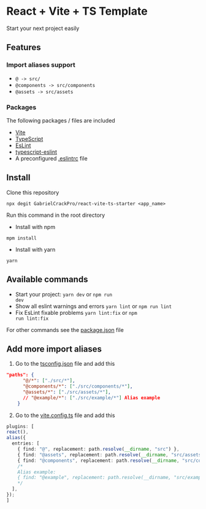 # React + Vite + TS Template

Start your next project easily

## Features

### Import aliases support

- <code>@ -> src/</code>
- <code>@components -> src/components</code>
- <code>@assets -> src/assets</code>

### Packages

The following packages / files are included

- [Vite](https://vitejs.dev/)
- [TypeScript](https://www.typescriptlang.org/)
- [EsLint](https://eslint.org/)
- [typescript-eslint](https://typescript-eslint.io/)
- A preconfigured [.eslintrc](https://github.com/GabrielCrackPro/react-vite-ts-starter/blob/main/.eslintrc.cjs) file

## Install

Clone this repository

```
npx degit GabrielCrackPro/react-vite-ts-starter <app_name>
```

Run this command in the root directory

- Install with npm

```
mpm install
```

- Install with yarn

```
yarn
```

## Available commands

- Start your project: <code>yarn dev</code> or <code>npm run dev</code>
- Show all eslint warnings and errors <code>yarn lint</code> or <code>npm run lint</code>
- Fix EsLint fixable problems <code>yarn lint:fix</code> or <code>npm run lint:fix</code>

For other commands see the [package.json](https://github.com/GabrielCrackPro/react-vite-ts-starter/blob/main/package.json) file

## Add more import aliases

1. Go to the [tsconfig.json](https://github.com/GabrielCrackPro/react-vite-ts-starter/blob/main/tsconfig.json) file and add this

```json
"paths": {
      "@/*": ["./src/*"],
      "@components/*": ["./src/components/*"],
      "@assets/*": ["./src/assets/*"],
      // "@example/*": ["./src/example/*"] Alias example
    }
```

2. Go to the [vite.config.ts](https://github.com/GabrielCrackPro/react-vite-ts-starter/blob/main/vite.config.ts) file and add this

```ts
plugins: [
react(),
alias({
  entries: [
    { find: "@", replacement: path.resolve(__dirname, "src") },
    { find: "@assets", replacement: path.resolve(__dirname, "src/assets") },
    { find: "@components", replacement: path.resolve(__dirname, "src/components") },
    /*
    Alias example:
    { find: "@example", replacement: path.resolve(__dirname, "src/example") },
    */
  ],
});
]
```

